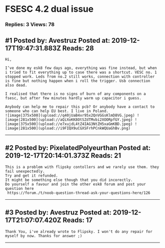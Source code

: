 # FSESC 4.2 dual issue

### Replies: 3 Views: 78

## \#1 Posted by: Avestruz Posted at: 2019-12-17T19:47:31.883Z Reads: 28

```
Hi, 

I’ve done my esk8 few days ago, everything was fine instead, but when i tried to fit everything up to case there was a shortcut. VESC no. 1 stopped work. Leds from no.2 still works, connection with controller is fine but nothing happen when i roll the trigger. Usb connection also dead.

I realised that there is no signs of burn of any components on a fsesc, but after few minutes hardly warm up capacitor i guess.

Anybody can help me to repair this pcb? Or anybody have a contact to someone who can help EU best. I live in Poland. 
![image|375x500](upload://q40jUaB4xr95x2QnVGGsKlmD8VG.jpeg) ![image|281x500](upload://aQiXoKK8OtSZdTMvbi2XOORpfGY.jpeg) ![image|375x500](upload://e7xujdL4tZ4IAG3NtZH5xaGmKBD.jpeg) ![image|281x500](upload://i9FIQX9uCGXSFrhPCnkWQUaGhBv.png)
```

---
## \#2 Posted by: PixelatedPolyeurthan Posted at: 2019-12-17T20:14:01.373Z Reads: 21

```
This is a problem with flipsky contollers and we rarely use them. they fail unexpectedly.
Try and get it refunded.
It might be something else though that you did incorectly.
Do yourself a favour and join the other esk8 forum and post your question here
 https://forum./t/noob-question-thread-ask-your-questions-here/126
```

---
## \#3 Posted by: Avestruz Posted at: 2019-12-17T21:07:07.420Z Reads: 17

```
Thank You, i've already wrote to Flipsky. I won't do any repair for myself by now. Thanks for answer ;)
```

---
